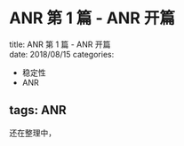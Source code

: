 # ANR 第 1 篇 - ANR 开篇
title: ANR 第 1 篇 - ANR 开篇  
date: 2018/08/15
categories:
- 稳定性
- ANR

tags: ANR
---

还在整理中，